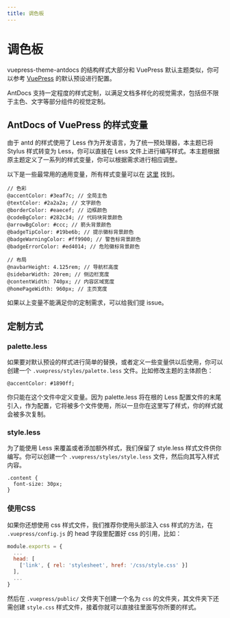 ```yaml
---
title: 调色板
---
```


# 调色板

vuepress-theme-antdocs 的结构样式大部分和 VuePress 默认主题类似，你可以参考 [VuePress](https://vuepress.vuejs.org/zh/config/#palette-styl) 的默认预设进行配置。

AntDocs 支持一定程度的样式定制，以满足文档多样化的视觉需求，包括但不限于主色、文字等部分组件的视觉定制。

## AntDocs of VuePress 的样式变量

由于 antd 的样式使用了 Less 作为开发语言，为了统一预处理器，本主题已将 Stylus 样式转变为 Less，你可以直接在 Less 文件上进行编写样式。本主题根据原主题定义了一系列的样式变量，你可以根据需求进行相应调整。

以下是一些最常用的通用变量，所有样式变量可以在 [这里](https://github.com/zpfz/vuepress-theme-antdocs/blob/master/styles/palette.less) 找到。

```less
// 色彩
@accentColor: #3eaf7c; // 全局主色
@textColor: #2a2a2a; // 文字颜色
@borderColor: #eaecef; // 边框颜色
@codeBgColor: #282c34; // 代码块背景颜色
@arrowBgColor: #ccc; // 箭头背景颜色
@badgeTipColor: #19be6b; // 提示徽标背景颜色
@badgeWarningColor: #ff9900; // 警告标背景颜色
@badgeErrorColor: #ed4014; // 危险徽标背景颜色

// 布局
@navbarHeight: 4.125rem; // 导航栏高度
@sidebarWidth: 20rem; // 侧边栏宽度
@contentWidth: 740px; // 内容区域宽度
@homePageWidth: 960px; // 主页宽度
```
如果以上变量不能满足你的定制需求，可以给我们提 issue。

## 定制方式

### palette.less

如果要对默认预设的样式进行简单的替换，或者定义一些变量供以后使用，你可以创建一个 `.vuepress/styles/palette.less` 文件。比如修改主题的主体颜色：
```less
@accentColor: #1890ff; 
```

<a-alert type="warning" showIcon>
  <span slot="message">
    你只能在这个文件中定义变量。因为 palette.less 将在根的 Less 配置文件的末尾引入，作为配置，它将被多个文件使用，所以一旦你在这里写了样式，你的样式就会被多次复制。
  </span>
</a-alert>

### style.less
为了能使用 Less 来覆盖或者添加额外样式，我们保留了 style.less 样式文件供你编写。你可以创建一个 `.vuepress/styles/style.less` 文件，然后向其写入样式内容。
```less
.content {
  font-size: 30px;
}
```

### 使用CSS
如果你还想使用 css 样式文件，我们推荐你使用头部注入 css 样式的方法，在 `.vuepress/config.js` 的 head 字段里配置好 css 的引用，比如：
```js
module.exports = {
  ...
  head: [
    ['link', { rel: 'stylesheet', href: '/css/style.css' }]
  ],
  ...
}
```
然后在 `.vuepress/public/` 文件夹下创建一个名为 `css` 的文件夹，其文件夹下还需创建 `style.css` 样式文件，接着你就可以直接往里面写你所要的样式。